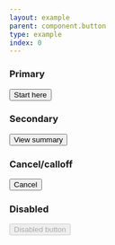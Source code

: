 ```yaml
---
layout: example
parent: component.button
type: example
index: 0
---
```


### Primary

<div class="ds_button-group">
<button class="ds_button" data-button="button-ACTION">Start here</button>
</div>

### Secondary

<div class="ds_button-group">
<button class="ds_button  ds_button--secondary" data-button="button-ACTION">View summary</button>
</div>

### Cancel/calloff

<div class="ds_button-group">
<button class="ds_button  ds_button--cancel" data-button="button-ACTION">Cancel</button>
</div>

### Disabled

<div class="ds_button-group">
<button disabled="true" class="ds_button" data-button="button-ACTION">Disabled button</button>
</div>
